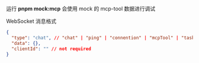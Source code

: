 运行 **pnpm mock:mcp** 会使用 mock 的 mcp-tool 数据进行调试

WebSocket 消息格式

```json
{
  "type": "chat", // "chat" | "ping" | "connention" | "mcpTool" | "taskSuccess" | "taskFail",
  "data": {},
  "clientId": "" // not required
}
```
